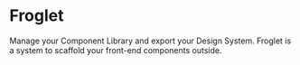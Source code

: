 # Froglet

Manage your Component Library and export your Design System. 
Froglet is a system to scaffold your front-end components outside.
